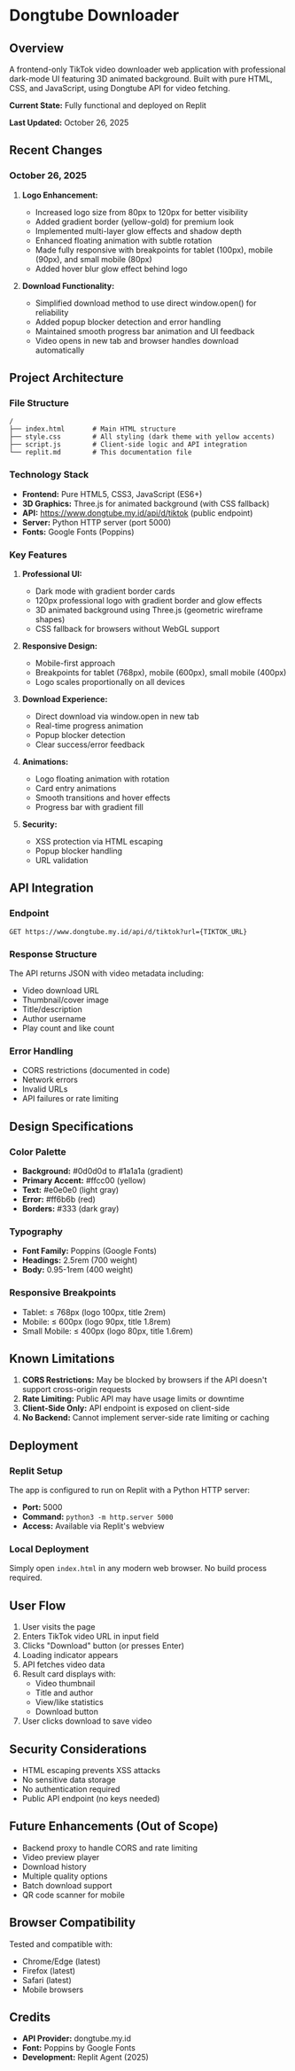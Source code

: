# Dongtube Downloader

## Overview
A frontend-only TikTok video downloader web application with professional dark-mode UI featuring 3D animated background. Built with pure HTML, CSS, and JavaScript, using Dongtube API for video fetching.

**Current State:** Fully functional and deployed on Replit

**Last Updated:** October 26, 2025

## Recent Changes

### October 26, 2025
1. **Logo Enhancement:**
   - Increased logo size from 80px to 120px for better visibility
   - Added gradient border (yellow-gold) for premium look
   - Implemented multi-layer glow effects and shadow depth
   - Enhanced floating animation with subtle rotation
   - Made fully responsive with breakpoints for tablet (100px), mobile (90px), and small mobile (80px)
   - Added hover blur glow effect behind logo

2. **Download Functionality:**
   - Simplified download method to use direct window.open() for reliability
   - Added popup blocker detection and error handling
   - Maintained smooth progress bar animation and UI feedback
   - Video opens in new tab and browser handles download automatically

## Project Architecture

### File Structure
```
/
├── index.html       # Main HTML structure
├── style.css        # All styling (dark theme with yellow accents)
├── script.js        # Client-side logic and API integration
└── replit.md        # This documentation file
```

### Technology Stack
- **Frontend:** Pure HTML5, CSS3, JavaScript (ES6+)
- **3D Graphics:** Three.js for animated background (with CSS fallback)
- **API:** https://www.dongtube.my.id/api/d/tiktok (public endpoint)
- **Server:** Python HTTP server (port 5000)
- **Fonts:** Google Fonts (Poppins)

### Key Features
1. **Professional UI:** 
   - Dark mode with gradient border cards
   - 120px professional logo with gradient border and glow effects
   - 3D animated background using Three.js (geometric wireframe shapes)
   - CSS fallback for browsers without WebGL support
   
2. **Responsive Design:** 
   - Mobile-first approach
   - Breakpoints for tablet (768px), mobile (600px), small mobile (400px)
   - Logo scales proportionally on all devices
   
3. **Download Experience:**
   - Direct download via window.open in new tab
   - Real-time progress animation
   - Popup blocker detection
   - Clear success/error feedback
   
4. **Animations:** 
   - Logo floating animation with rotation
   - Card entry animations
   - Smooth transitions and hover effects
   - Progress bar with gradient fill
   
5. **Security:** 
   - XSS protection via HTML escaping
   - Popup blocker handling
   - URL validation

## API Integration

### Endpoint
```
GET https://www.dongtube.my.id/api/d/tiktok?url={TIKTOK_URL}
```

### Response Structure
The API returns JSON with video metadata including:
- Video download URL
- Thumbnail/cover image
- Title/description
- Author username
- Play count and like count

### Error Handling
- CORS restrictions (documented in code)
- Network errors
- Invalid URLs
- API failures or rate limiting

## Design Specifications

### Color Palette
- **Background:** #0d0d0d to #1a1a1a (gradient)
- **Primary Accent:** #ffcc00 (yellow)
- **Text:** #e0e0e0 (light gray)
- **Error:** #ff6b6b (red)
- **Borders:** #333 (dark gray)

### Typography
- **Font Family:** Poppins (Google Fonts)
- **Headings:** 2.5rem (700 weight)
- **Body:** 0.95-1rem (400 weight)

### Responsive Breakpoints
- Tablet: ≤ 768px (logo 100px, title 2rem)
- Mobile: ≤ 600px (logo 90px, title 1.8rem)
- Small Mobile: ≤ 400px (logo 80px, title 1.6rem)

## Known Limitations

1. **CORS Restrictions:** May be blocked by browsers if the API doesn't support cross-origin requests
2. **Rate Limiting:** Public API may have usage limits or downtime
3. **Client-Side Only:** API endpoint is exposed on client-side
4. **No Backend:** Cannot implement server-side rate limiting or caching

## Deployment

### Replit Setup
The app is configured to run on Replit with a Python HTTP server:
- **Port:** 5000
- **Command:** `python3 -m http.server 5000`
- **Access:** Available via Replit's webview

### Local Deployment
Simply open `index.html` in any modern web browser. No build process required.

## User Flow

1. User visits the page
2. Enters TikTok video URL in input field
3. Clicks "Download" button (or presses Enter)
4. Loading indicator appears
5. API fetches video data
6. Result card displays with:
   - Video thumbnail
   - Title and author
   - View/like statistics
   - Download button
7. User clicks download to save video

## Security Considerations

- HTML escaping prevents XSS attacks
- No sensitive data storage
- No authentication required
- Public API endpoint (no keys needed)

## Future Enhancements (Out of Scope)

- Backend proxy to handle CORS and rate limiting
- Video preview player
- Download history
- Multiple quality options
- Batch download support
- QR code scanner for mobile

## Browser Compatibility

Tested and compatible with:
- Chrome/Edge (latest)
- Firefox (latest)
- Safari (latest)
- Mobile browsers

## Credits

- **API Provider:** dongtube.my.id
- **Font:** Poppins by Google Fonts
- **Development:** Replit Agent (2025)
